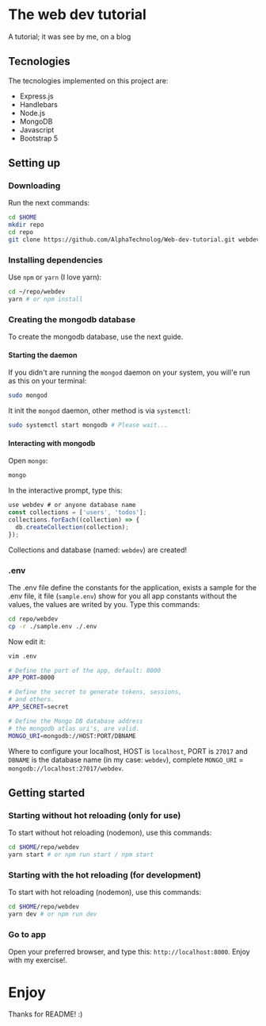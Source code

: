 # The web dev tutorial

A tutorial; it was see by me, on a blog 

## Tecnologies

The tecnologies implemented on this project are:

- Express.js
- Handlebars
- Node.js
- MongoDB
- Javascript
- Bootstrap 5

## Setting up

### Downloading

Run the next commands:

```sh
cd $HOME
mkdir repo
cd repo
git clone https://github.com/AlphaTechnolog/Web-dev-tutorial.git webdev
```

### Installing dependencies

Use `npm` or `yarn` (I love yarn):

```sh
cd ~/repo/webdev
yarn # or npm install
```

### Creating the mongodb database

To create the mongodb database, use the next guide.

#### Starting the daemon

If you didn't are running the `mongod` daemon on your system,
you will'e run as this on your terminal:

```sh
sudo mongod
```

It init the `mongod` daemon, other method is via `systemctl`:

```sh
sudo systemctl start mongodb # Please wait...
```

#### Interacting with mongodb

Open `mongo`:

```sh
mongo
```

In the interactive prompt, type this:

```js
use webdev # or anyone database name
const collections = ['users', 'todos'];
collections.forEach((collection) => {
  db.createCollection(collection);
});
```

Collections and database (named: `webdev`) are created!

### .env

The .env file define the constants for the application, exists a sample
for the .env file, it file (`sample.env`) show for you all app constants
without the values, the values are writed by you. Type this commands:

```sh
cd repo/webdev
cp -r ./sample.env ./.env
```

Now edit it:

```sh
vim .env
```

```sh
# Define the port of the app, default: 8000
APP_PORT=8000

# Define the secret to generate tokens, sessions,
# and others.
APP_SECRET=secret

# Define the Mongo DB database address
# the mongodb atlas uri's, are valid.
MONGO_URI=mongodb://HOST:PORT/DBNAME
```

Where to configure your localhost, HOST is `localhost`,
PORT is `27017` and `DBNAME` is the database name (in my case: `webdev`),
complete `MONGO_URI` = `mongodb://localhost:27017/webdev`.

## Getting started

### Starting without hot reloading (only for use)

To start without hot reloading (nodemon), use this commands:

```sh
cd $HOME/repo/webdev
yarn start # or npm run start / npm start
```

### Starting with the hot reloading (for development)

To start with hot reloading (nodemon), use this commands:

```sh
cd $HOME/repo/webdev
yarn dev # or npm run dev
```

### Go to app

Open your preferred browser, and type this: `http://localhost:8000`. Enjoy
with my exercise!.

# Enjoy

Thanks for README! :)
